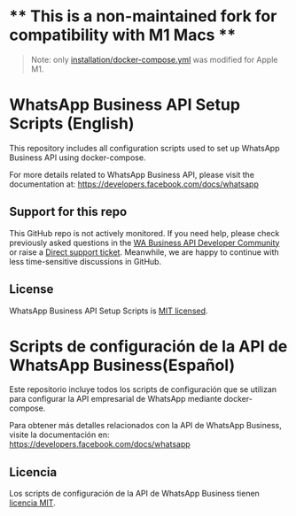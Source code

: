 # ** This is a non-maintained fork for compatibility with M1 Macs **
> Note: only [installation/docker-compose.yml](installation/docker-compose.yml) was modified for Apple M1.

# WhatsApp Business API Setup Scripts  (English)

This repository includes all configuration scripts used to set up WhatsApp Business API using docker-compose.

For more details related to WhatsApp Business API, please visit the documentation at: https://developers.facebook.com/docs/whatsapp

## Support for this repo
This GitHub repo is not actively monitored. If you need help, please check previously asked questions in the [WA Business API Developer Community](https://developers.facebook.com/community?sort=trending&category=766772797555412) or raise a [Direct support ticket](https://developers.facebook.com/docs/whatsapp/contact-support). Meanwhile, we are happy to continue with less time-sensitive discussions in GitHub.

## License

WhatsApp Business API Setup Scripts is [MIT licensed](./LICENSE).








# Scripts de configuración de la API de WhatsApp Business(Español)

Este repositorio incluye todos los scripts de configuración que se utilizan para configurar la API empresarial de WhatsApp mediante docker-compose.

Para obtener más detalles relacionados con la API de WhatsApp Business, visite la documentación en: https://developers.facebook.com/docs/whatsapp

## Licencia

Los scripts de configuración de la API de WhatsApp Business tienen [licencia MIT](./LICENSE).
